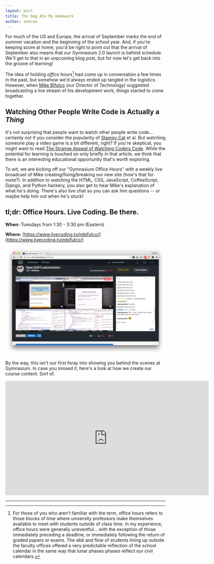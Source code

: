 ```yaml
---
layout: post
title: The Dog Ate My Homework
author: andrew
---
```

For much of the US and Europe, the arrival of September marks the end of summer vacation and the beginning of the school year. And, if you're keeping score at home, you'd be right to point out that the arrival of September also means that our Gymnasium 2.0 launch is behind schedule. We'll get to that in an unpcoming blog post, but for now let's get back into the groove of learning!

The idea of holding _office hours_[^1] had come up in conversation a few times in the past, but somehow we'd always ended up tangled in the logistics. However, when [Mike Bifulco](https://twitter.com/mbifulco) (our Director of Technology) suggested broadcasting a live stream of his development work, things started to come together.

## Watching Other People Write Code is Actually a _Thing_

It's not surprising that people want to watch other people write code... certainly not if you consider the popularity of [Stampy Cat](https://www.youtube.com/user/stampylonghead) et al. But watching someone play a video game is a bit different, right? If you're skeptical, you might want to read [The Strange Appeal of Watching Coders Code](https://medium.com/backchannel/the-strange-appeal-of-watching-coders-code-5c677b2c34ec/). While the potential for learning is touched on only briefly in that article, we think that there is an interesting educational opportunity that's worth exploring.

To wit, we are kicking off our "Gymnasium Office Hours" with a weekly live broadcast of Mike creating/fixing/breaking our new site (how's that for _meta_?). In addition to watching the HTML, CSS, JavaScript, CoffeeScript, Django, and Python hackery, you also get to hear Mike's explanation of what he's doing. There's also live chat so you can ask him questions -- or maybe help him out when he's stuck!

## tl;dr: Office Hours. Live Coding. Be there.

__When:__ Tuesdays from 1:30 - 3:30 pm (Eastern)

__Where:__ [https://www.livecoding.tv/mbifulco/](https://www.livecoding.tv/mbifulco/)

![Screen shot of live coding with Mike](/assets/livecoding-reduced.png "Live Coding with Mike")

By the way, this isn't our first foray into showing you behind the scenes at Gymnasium. In case you missed it, here's a look at how we create our course content. Sort of.

<iframe width="640" height="360" src="https://www.youtube.com/embed/I1KGMtQBFs0?rel=0" frameborder="0" allowfullscreen></iframe>

---

[^1]: For those of you who aren't familiar with the term, office hours refers to those blocks of time where university professors make themselves available to meet with students outside of class time. In my experience, office hours were generally uneventful... with the exception of those immediately preceding a deadline, or immediately following the return of graded papers or exams. The ebb and flow of students lining up outside the faculty offices offered a very predictable reflection of the school calendar in the same way that lunar phases phases reflect our civil calendars.

